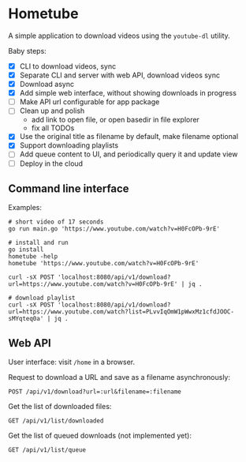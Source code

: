 Hometube
========

A simple application to download videos using the `youtube-dl` utility.

Baby steps:

- [x] CLI to download videos, sync
- [x] Separate CLI and server with web API, download videos sync
- [x] Download async
- [x] Add simple web interface, without showing downloads in progress
- [ ] Make API url configurable for app package
- [ ] Clean up and polish
    - add link to open file, or open basedir in file explorer
    - fix all TODOs
- [x] Use the original title as filename by default, make filename optional
- [x] Support downloading playlists
- [ ] Add queue content to UI, and periodically query it and update view
- [ ] Deploy in the cloud

Command line interface
----------------------

Examples:

    # short video of 17 seconds
    go run main.go 'https://www.youtube.com/watch?v=H0FcOPb-9rE'

    # install and run
    go install
    hometube -help
    hometube 'https://www.youtube.com/watch?v=H0FcOPb-9rE'

    curl -sX POST 'localhost:8080/api/v1/download?url=https://www.youtube.com/watch?v=H0FcOPb-9rE' | jq .

    # download playlist
    curl -sX POST 'localhost:8080/api/v1/download?url=https://www.youtube.com/watch?list=PLvvIqOmW1pWwxMz1cfdJOOC-sMYqteq0a' | jq .

Web API
-------

User interface: visit `/home` in a browser.

Request to download a URL and save as a filename asynchronously:

    POST /api/v1/download?url=:url&filename=:filename

Get the list of downloaded files:

    GET /api/v1/list/downloaded

Get the list of queued downloads (not implemented yet):

    GET /api/v1/list/queue
